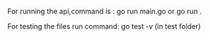 For running the api,command is :
        go run main.go or go run .
        
        
        
        
For testing the files run command:
     go test -v (in test folder)

